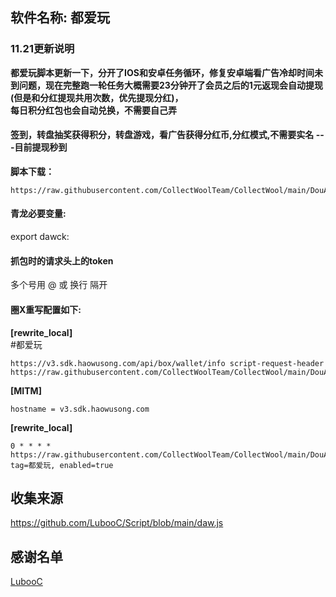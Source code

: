 ## 软件名称: **都爱玩** 
### 11.21更新说明

**都爱玩脚本更新一下，分开了IOS和安卓任务循环，修复安卓端看广告冷却时间未到问题，现在完整跑一轮任务大概需要23分钟开了会员之后的1元返现会自动提现(但是和分红提现共用次数，优先提现分红)，  
每日积分红包也会自动兑换，不需要自己弄**

#### 签到，转盘抽奖获得积分，转盘游戏，看广告获得分红币,分红模式,不需要实名 ---目前提现秒到


**脚本下载：**  
```
https://raw.githubusercontent.com/CollectWoolTeam/CollectWool/main/DouAiWan/daw.js
```

#### 青龙必要变量:  
export dawck: 

#### 抓包时的请求头上的token 
多个号用 @ 或 换行 隔开 
 
#### 圈X重写配置如下:  
**[rewrite_local]**  
#都爱玩  
```
https://v3.sdk.haowusong.com/api/box/wallet/info script-request-header https://raw.githubusercontent.com/CollectWoolTeam/CollectWool/main/DouAiWan/daw.js`
```
  
**[MITM]**  
```
hostname = v3.sdk.haowusong.com
```  
  
**[rewrite_local]**  
```
0 * * * * https://raw.githubusercontent.com/CollectWoolTeam/CollectWool/main/DouAiWan/daw.js, tag=都爱玩, enabled=true
```


## 收集来源

https://github.com/LubooC/Script/blob/main/daw.js

## 感谢名单  

[LubooC](https://github.com/LubooC)
